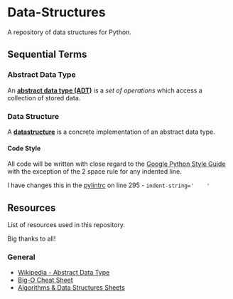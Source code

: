 # Data-Structures

A repository of data structures for Python. 

## Sequential Terms

### Abstract Data Type

An [**abstract data type (ADT)**][2] is a *set of operations* which access a collection of stored data.

### Data Structure

A [**datastructure**][4] is a concrete implementation of an abstract data type.

#### Code Style

All code will be written with close regard to the [Google Python Style Guide][5] with the exception of the 2 space rule for any indented line.

I have changes this in the [pylintrc](.pylintrc) on line 295 - `indent-string='    '`

## Resources

List of resources used in this repository.

Big thanks to all!

### General

- [Wikipedia - Abstract Data Type][1]
- [Big-O Cheat Sheet][2]
- [Algorithms & Data Structures Sheets][3]

[1]: https://www.bigocheatsheet.com/
[2]: https://en.wikipedia.org/wiki/Abstract_data_type
[3]: https://cooervo.github.io/Algorithms-DataStructures-BigONotation/index.html
[4]: https://en.wikipedia.org/wiki/Data_structure
[5]: https://google.github.io/styleguide/pyguide.html